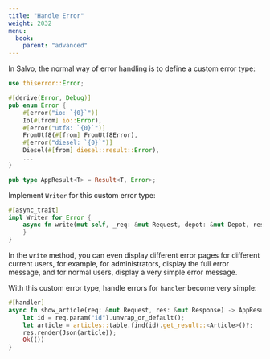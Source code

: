 ```yaml
---
title: "Handle Error"
weight: 2032
menu:
  book:
    parent: "advanced"
---
```


In Salvo, the normal way of error handling is to define a custom error type:

```rust
use thiserror::Error;

#[derive(Error, Debug)]
pub enum Error {
    #[error("io: `{0}`")]
    Io(#[from] io::Error),
    #[error("utf8: `{0}`")]
    FromUtf8(#[from] FromUtf8Error),
    #[error("diesel: `{0}`")]
    Diesel(#[from] diesel::result::Error),
    ...
}

pub type AppResult<T> = Result<T, Error>;
```

Implement ```Writer``` for this custom error type:

```rust
#[async_trait]
impl Writer for Error {
    async fn write(mut self, _req: &mut Request, depot: &mut Depot, res: &mut Response) {
    }
}
```

In the ```write``` method, you can even display different error pages for different current users, for example, for administrators, display the full error message, and for normal users, display a very simple error message.

With this custom error type, handle errors for ```handler``` become very simple:

```rust
#[handler]
async fn show_article(req: &mut Request, res: &mut Response) -> AppResult<()> {
    let id = req.param("id").unwrap_or_default();
    let article = articles::table.find(id).get_result::<Article>()?;
    res.render(Json(article));
    Ok(())
}
```